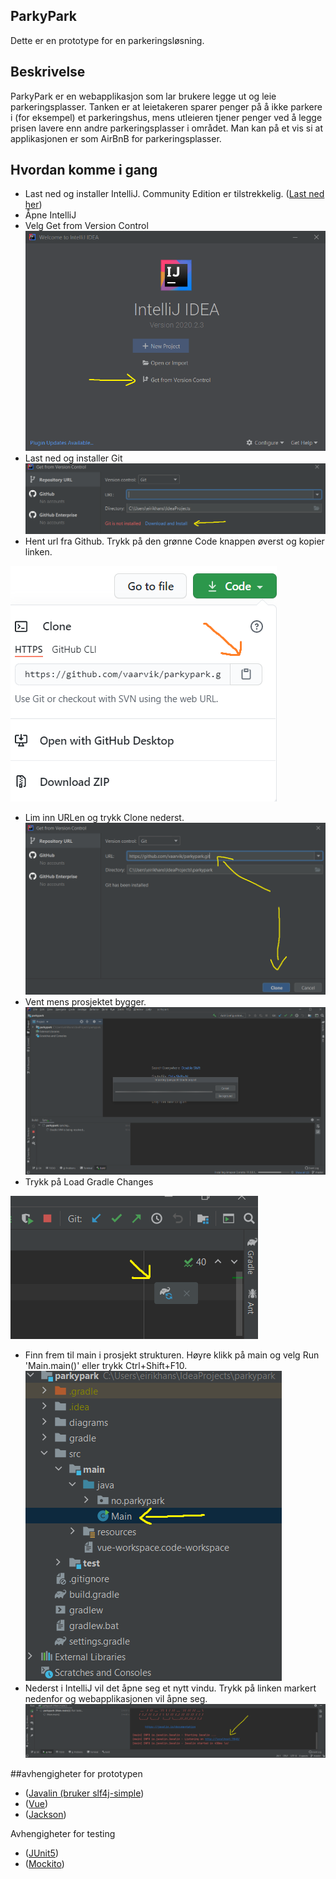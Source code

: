 ## ParkyPark
Dette er en prototype for en parkeringsløsning. 

## Beskrivelse
ParkyPark er en webapplikasjon som lar brukere legge ut og leie parkeringsplasser. 
Tanken er at leietakeren sparer penger på å ikke parkere i (for eksempel)
et parkeringshus, mens utleieren tjener penger ved å legge prisen lavere enn andre parkeringsplasser
i området. Man kan på et vis si at applikasjonen er som AirBnB for parkeringsplasser.

## Hvordan komme i gang
- Last ned og installer IntelliJ. Community Edition er tilstrekkelig.  ([Last ned her](https://www.jetbrains.com/idea/download/#section=windows))
- Åpne IntelliJ
- Velg Get from Version Control
![](images/get_from_vc.png)
- Last ned og installer Git
![](images/install_git.png)
- Hent url fra Github. Trykk på den grønne Code knappen øverst og kopier linken.

![](images/url_github.png)
- Lim inn URLen og trykk Clone nederst.
![](images/lim_inn_url.png)
- Vent mens prosjektet bygger.
![](images/vent.png)
- Trykk på Load Gradle Changes

![](images/load_gradle_changes.png)
- Finn frem til main i prosjekt strukturen. Høyre klikk på main og velg Run 'Main.main()' eller trykk Ctrl+Shift+F10.
![](images/main.png)
- Nederst i IntelliJ vil det åpne seg et nytt vindu. Trykk på linken markert nedenfor og webapplikasjonen vil åpne seg.
![](images/javalin.png)

##avhengigheter for prototypen
- ([Javalin (bruker slf4j-simple](https://javalin.io/documentation))
- ([Vue](https://vuejs.org/v2/guide/))
- ([Jackson](https://github.com/FasterXML/jackson-docs))

Avhengigheter for testing
- ([JUnit5](https://junit.org/junit5/docs/current/user-guide/))
- ([Mockito](https://site.mockito.org/))
